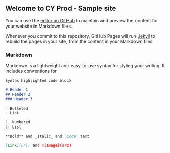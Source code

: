 <!-- Start cookieyes banner -->
<script id="cookieyes" type="text/javascript" src="https://cdn-cookieyes.com/client_data/ea3acda3028dae767a7137fc/script.js"></script>
<!-- End cookieyes banner -->

## Welcome to CY Prod - Sample site

You can use the [editor on GitHub](https://github.com/cy-sha/prod/edit/gh-pages/index.md) to maintain and preview the content for your website in Markdown files.

Whenever you commit to this repository, GitHub Pages will run [Jekyll](https://jekyllrb.com/) to rebuild the pages in your site, from the content in your Markdown files.

### Markdown

Markdown is a lightweight and easy-to-use syntax for styling your writing. It includes conventions for

```markdown
Syntax highlighted code block

# Header 1
## Header 2
### Header 3

- Bulleted
- List

1. Numbered
2. List

**Bold** and _Italic_ and `Code` text

[Link](url) and ![Image](src)
```
